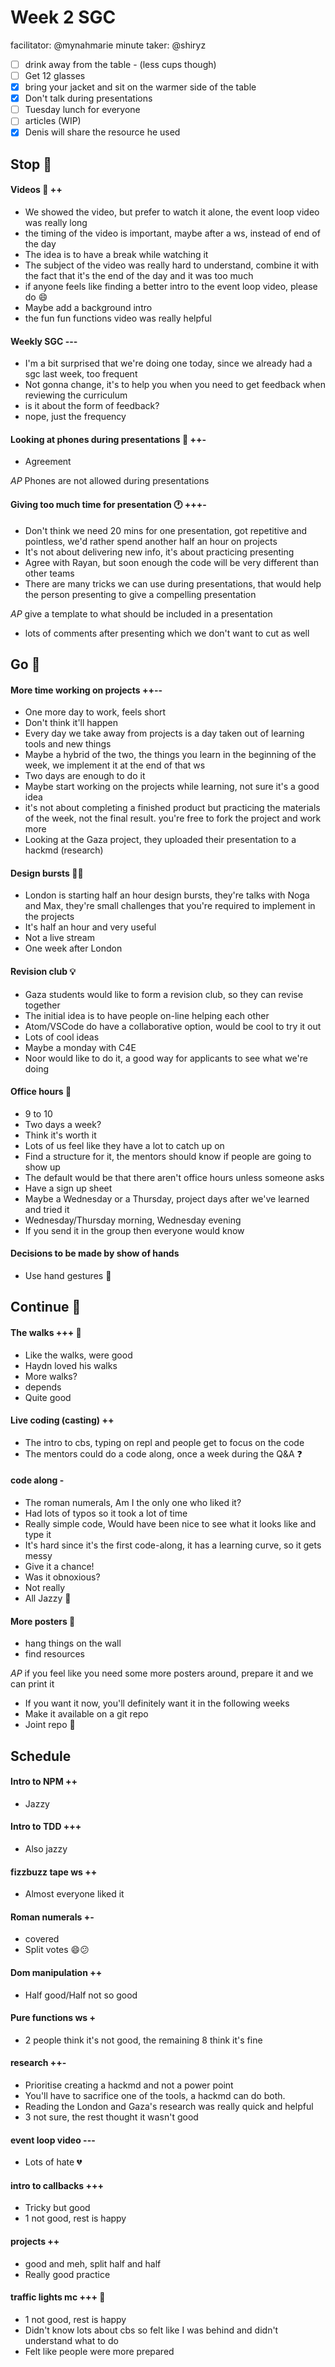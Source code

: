 # Week 2 SGC

facilitator: @mynahmarie
minute taker: @shiryz

* [ ] drink away from the table - (less cups though)
* [ ] Get 12 glasses
* [x] bring your jacket and sit on the warmer side of the table
* [x] Don't talk during presentations
* [ ] Tuesday lunch for everyone
* [ ] articles (WIP)
* [x] Denis will share the resource he used

## Stop :no_entry_sign:

#### Videos :cinema: ++

* We showed the video, but prefer to watch it alone, the event loop video was really long
* the timing of the video is important, maybe after a ws, instead of end of the day
* The idea is to have a break while watching it
* The subject of the video was really hard to understand, combine it with the fact that it's the end of the day and it was too much
* if anyone feels like finding a better intro to the event loop video, please do :smile:
* Maybe add a background intro
* the fun fun functions video was really helpful

#### Weekly SGC ---

* I'm a bit surprised that we're doing one today, since we already had a sgc last week, too frequent
* Not gonna change, it's to help you when you need to get feedback when reviewing the curriculum
* is it about the form of feedback?
* nope, just the frequency

#### Looking at phones during presentations :no_mobile_phones: ++-

* Agreement

_AP_ Phones are not allowed during presentations

#### Giving too much time for presentation :clock1: +++-

* Don't think we need 20 mins for one presentation, got repetitive and pointless, we'd rather spend another half an hour on projects
* It's not about delivering new info, it's about practicing presenting
* Agree with Rayan, but soon enough the code will be very different than other teams
* There are many tricks we can use during presentations, that would help the person presenting to give a compelling presentation

_AP_ give a template to what should be included in a presentation

* lots of comments after presenting which we don't want to cut as well

## Go :running:

#### More time working on projects ++--

* One more day to work, feels short
* Don't think it'll happen
* Every day we take away from projects is a day taken out of learning tools and new things
* Maybe a hybrid of the two, the things you learn in the beginning of the week, we implement it at the end of that ws
* Two days are enough to do it
* Maybe start working on the projects while learning, not sure it's a good idea
* it's not about completing a finished product but practicing the materials of the week, not the final result. you're free to fork the project and work more
* Looking at the Gaza project, they uploaded their presentation to a hackmd (research)

#### Design bursts :lipstick::fire:

* London is starting half an hour design bursts, they're talks with Noga and Max, they're small challenges that you're required to implement in the projects
* It's half an hour and very useful
* Not a live stream
* One week after London

#### Revision club :bulb:

* Gaza students would like to form a revision club, so they can revise together
* The initial idea is to have people on-line helping each other
* Atom/VSCode do have a collaborative option, would be cool to try it out
* Lots of cool ideas
* Maybe a monday with C4E
* Noor would like to do it, a good way for applicants to see what we're doing

#### Office hours :office:

* 9 to 10
* Two days a week?
* Think it's worth it
* Lots of us feel like they have a lot to catch up on
* Find a structure for it, the mentors should know if people are going to show up
* The default would be that there aren't office hours unless someone asks
* Have a sign up sheet
* Maybe a Wednesday or a Thursday, project days after we've learned and tried it
* Wednesday/Thursday morning, Wednesday evening
* If you send it in the group then everyone would know

#### Decisions to be made by show of hands

* Use hand gestures :open_hands:

## Continue :twisted_rightwards_arrows:

#### The walks +++ :walking:

* Like the walks, were good
* Haydn loved his walks
* More walks?
* depends
* Quite good

#### Live coding (casting) ++

* The intro to cbs, typing on repl and people get to focus on the code
* The mentors could do a code along, once a week during the Q&A :question:

#### code along -

* The roman numerals, Am I the only one who liked it?
* Had lots of typos so it took a lot of time
* Really simple code, Would have been nice to see what it looks like and type it
* It's hard since it's the first code-along, it has a learning curve, so it gets messy
* Give it a chance!
* Was it obnoxious?
* Not really
* All Jazzy :dancer:

#### More posters :pencil:

* hang things on the wall
* find resources

_AP_ if you feel like you need some more posters around, prepare it and we can print it

* If you want it now, you'll definitely want it in the following weeks
* Make it available on a git repo
* Joint repo :tada:

## Schedule

#### Intro to NPM ++

* Jazzy

#### Intro to TDD +++

* Also jazzy

#### fizzbuzz tape ws ++

* Almost everyone liked it

#### Roman numerals +-

* covered
* Split votes :smile::confused:

#### Dom manipulation ++

* Half good/Half not so good

#### Pure functions ws +

* 2 people think it's not good, the remaining 8 think it's fine

#### research ++-

* Prioritise creating a hackmd and not a power point
* You'll have to sacrifice one of the tools, a hackmd can do both.
* Reading the London and Gaza's research was really quick and helpful
* 3 not sure, the rest thought it wasn't good

#### event loop video ---

* Lots of hate :broken_heart:

#### intro to callbacks +++

* Tricky but good
* 1 not good, rest is happy

#### projects ++

* good and meh, split half and half
* Really good practice

#### traffic lights mc +++ :traffic_light:

* 1 not good, rest is happy
* Didn't know lots about cbs so felt like I was behind and didn't understand what to do
* Felt like people were more prepared
